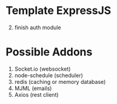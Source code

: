 # Template ExpressJS

2. finish auth module

# Possible Addons

1. Socket.io (websocket)
2. node-schedule (scheduler)
3. redis (caching or memory database)
4. MJML (emails)
5. Axios (rest client)
